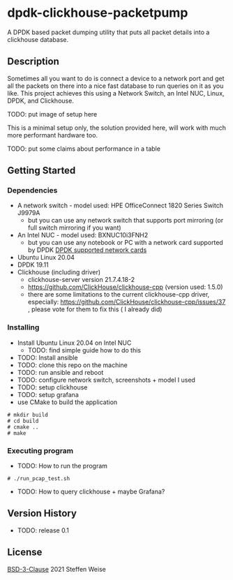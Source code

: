 # dpdk-clickhouse-packetpump

A DPDK based packet dumping utility that puts all packet details into a clickhouse database.

## Description

Sometimes all you want to do is connect a device to a network port and get all the packets on there into a nice fast database to run queries on it as you like. This project achieves this using a Network Switch, an Intel NUC, Linux, DPDK, and Clickhouse.

TODO: put image of setup here

This is a minimal setup only, the solution provided here, will work with much more performant hardware too.

TODO: put some claims about performance in a table

## Getting Started

### Dependencies

* A network switch - model used: HPE OfficeConnect 1820 Series Switch J9979A
	* but you can use any network switch that supports port mirroring (or full switch mirroring if you want)
* An Intel NUC - model used: BXNUC10i3FNH2
	* but you can use any notebook or PC with a network card supported by DPDK [DPDK supported network cards](https://core.dpdk.org/supported/)
* Ubuntu Linux 20.04
* DPDK 19.11
* Clickhouse (including driver) 
	* clickhouse-server version 21.7.4.18-2
	* https://github.com/ClickHouse/clickhouse-cpp (version used: 1.5.0)
	* there are some limitations to the current clickhouse-cpp driver, especially: https://github.com/ClickHouse/clickhouse-cpp/issues/37 , please vote for them to fix this ( I already did)

### Installing

* Install Ubuntu Linux 20.04 on Intel NUC
	* TODO: find simple guide how to do this
* TODO: Install ansible
* TODO: clone this repo on the machine
* TODO: run ansible and reboot
* TODO: configure network switch, screenshots + model I used
* TODO: setup clickhouse
* TODO: setup grafana
* use CMake to build the application
```
# mkdir build
# cd build
# cmake ..
# make
```

### Executing program

* TODO: How to run the program
```
# ./run_pcap_test.sh
```
* TODO: How to query clickhouse + maybe Grafana?

## Version History

* TODO: release 0.1

## License
[BSD-3-Clause](https://opensource.org/licenses/BSD-3-Clause)
2021 Steffen Weise
